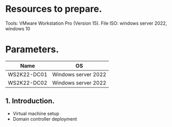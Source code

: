 # Resources to prepare.
Tools: VMware Workstation Pro (Version 15).
File ISO: windows server 2022, windows 10

# Parameters.
| Name | OS |
| --- | --- |
| WS2K22-DC01 | Windows server 2022 |
| WS2K22-DC02 | Windows server 2022 |

## 1. Introduction.
- Virtual machine setup
- Domain controller deployment



